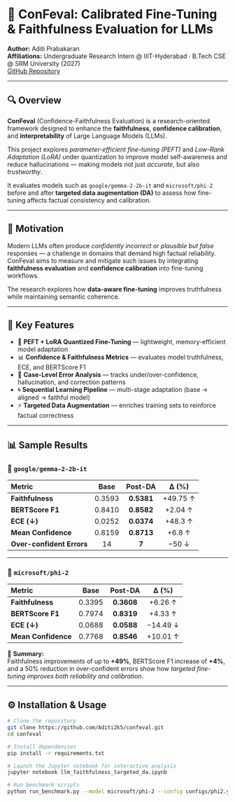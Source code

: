 # 🧠 ConFeval: Calibrated Fine-Tuning & Faithfulness Evaluation for LLMs  
**Author:** Aditi Prabakaran  
**Affiliations:** Undergraduate Research Intern @ IIIT-Hyderabad · B.Tech CSE @ SRM University (2027)  
[GitHub Repository](https://github.com/Aditi2k5/confeval)

---

## 🔍 Overview  
**ConFeval** (Confidence-Faithfulness Evaluation) is a research-oriented framework designed to enhance the **faithfulness**, **confidence calibration**, and **interpretability** of Large Language Models (LLMs).  

This project explores *parameter-efficient fine-tuning (PEFT)* and *Low-Rank Adaptation (LoRA)* under quantization to improve model self-awareness and reduce hallucinations — making models not just *accurate*, but also *trustworthy*.

It evaluates models such as `google/gemma-2-2b-it` and `microsoft/phi-2` before and after **targeted data augmentation (DA)** to assess how fine-tuning affects factual consistency and calibration.

---

## 🎯 Motivation  
Modern LLMs often produce *confidently incorrect* or *plausible but false* responses — a challenge in domains that demand high factual reliability.  
ConFeval aims to measure and mitigate such issues by integrating **faithfulness evaluation** and **confidence calibration** into fine-tuning workflows.  

The research explores how **data-aware fine-tuning** improves truthfulness while maintaining semantic coherence.

---

## 🧩 Key Features  
- 🔧 **PEFT + LoRA Quantized Fine-Tuning** — lightweight, memory-efficient model adaptation  
- 📊 **Confidence & Faithfulness Metrics** — evaluates model truthfulness, ECE, and BERTScore F1  
- 🧮 **Case-Level Error Analysis** — tracks under/over-confidence, hallucination, and correction patterns  
- 🌀 **Sequential Learning Pipeline** — multi-stage adaptation (base → aligned → faithful model)  
- ⚡ **Targeted Data Augmentation** — enriches training sets to reinforce factual correctness  

---

## 📊 Sample Results  

### 🔹 `google/gemma-2-2b-it`
| Metric | Base | Post-DA | Δ (%) |
|:--|:--:|:--:|:--:|
| **Faithfulness** | 0.3593 | **0.5381** | +49.75 ↑ |
| **BERTScore F1** | 0.8410 | **0.8582** | +2.04 ↑ |
| **ECE (↓)** | 0.0252 | **0.0374** | +48.3 ↑ |
| **Mean Confidence** | 0.8159 | **0.8713** | +6.8 ↑ |
| **Over-confident Errors** | 14 | **7** | −50 ↓ |

---

### 🔹 `microsoft/phi-2`
| Metric | Base | Post-DA | Δ (%) |
|:--|:--:|:--:|:--:|
| **Faithfulness** | 0.3395 | **0.3608** | +6.26 ↑ |
| **BERTScore F1** | 0.7974 | **0.8319** | +4.33 ↑ |
| **ECE (↓)** | 0.0688 | **0.0588** | −14.49 ↓ |
| **Mean Confidence** | 0.7768 | **0.8546** | +10.01 ↑ |

🧭 **Summary:**  
Faithfulness improvements of up to **+49%**, BERTScore F1 increase of **+4%**, and a 50% reduction in over-confident errors show how *targeted fine-tuning improves both reliability and calibration*.

---

## ⚙️ Installation & Usage  

```bash
# Clone the repository
git clone https://github.com/Aditi2k5/confeval.git
cd confeval

# Install dependencies
pip install -r requirements.txt

# Launch the Jupyter notebook for interactive analysis
jupyter notebook llm_faithfulness_targeted_da.ipynb

# Run benchmark scripts
python run_benchmark.py --model microsoft/phi-2 --config configs/phi2.yaml

